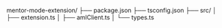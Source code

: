 mentor-mode-extension/
├── package.json
├── tsconfig.json
├── src/
│   ├── extension.ts
│   ├── amlClient.ts
│   └── types.ts